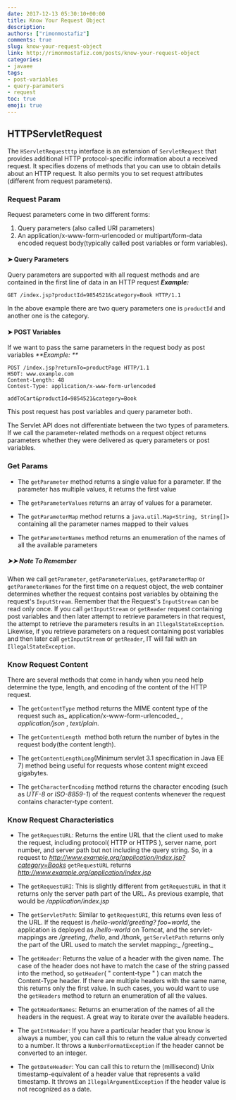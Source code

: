 ```yaml
---
date: 2017-12-13 05:30:10+00:00
title: Know Your Request Object
description:
authors: ["rimonmostafiz"]
comments: true
slug: know-your-request-object
link: http://rimonmostafiz.com/posts/know-your-request-object
categories:
- javaee
tags:
- post-variables
- query-parameters
- request
toc: true
emoji: true
---
```


## HTTPServletRequest

The `HServletRequestttp` interface is an extension of `ServletRequest` that provides additional HTTP protocol-specific information about a received request.
It specifies dozens of methods that you can use to obtain details about an HTTP request. It also permits you to set request attributes (different from request parameters).


### Request Param
Request parameters come in two different forms:

  1. Query parameters (also called URI parameters)
  2. An application/x-www-form-urlencoded or multipart/form-data encoded request body(typically called post variables or form variables).

#### ➤ Query Parameters

Query parameters are supported with all request methods and are contained in the first line of data in an HTTP request
_**Example:**_

    GET /index.jsp?productId=9854521&category=Book HTTP/1.1

In the above example there are two query parameters one is `productId` and another one is the category.
#### ➤ POST Variables
If we want to pass the same parameters in the request body as post variables
_**Example: **_

    POST /index.jsp?returnTo=productPage HTTP/1.1
    HSOT: www.example.com
    Content-Length: 48
    Contest-Type: application/x-www-form-urlencoded

    addToCart&productId=9854521&category=Book

This post request has post variables and query parameter both.

The Servlet API does not differentiate between the two types of parameters.
If we call the parameter-related methods on a request object returns parameters whether they were delivered as query parameters or post variables.


### Get Params
  * The `getParameter` method returns a single value for a parameter. If the parameter has multiple values, it returns the first value

  * The `getParameterValues` returns an array of values for a parameter.

  * The `getParameterMap` method returns a `java.util.Map<String, String[]>` containing all the parameter names mapped to their values

  * The `getParameterNames` method returns an enumeration of the names of all the available parameters

##### ➤➤ Note To Remember
When we call `getParameter`, `getParameterValues`, `getParameterMap` or `getParameterNames` for the first time on a request object, the web container determines whether the request contains post variables by obtaining the request's `InputStream`.
Remember that the Request's `InputStream` can be read only once. If you call `getInputStream` or `getReader` request containing post variables and then later attempt to retrieve parameters in that request, the attempt to retrieve the parameters results in an `IllegalStateException`.
Likewise, if you retrieve parameters on a request containing post variables and then later call `getInputStream` or `getReader`, IT will fail with an `IllegalStateException`.

### Know Request Content
There are several methods that come in handy when you need help determine the type, length, and encoding of the content of the HTTP request.

  * The `getContentType` method returns the MIME content type of the request such as_ application/x-www-form-urlencoded_ , _application/json_ , _text/plain_.

  * The `getContentLength`  method both return the number of bytes in the request body(the content length).

  * The `getContentLengthLong`(Minimum servlet 3.1 specification in Java EE 7) method being useful for requests whose content might exceed gigabytes.

  * The `getCharacterEncoding` method returns the character encoding (such as _UTF-8_ or _ISO-8859-1_) of the request contents whenever the request contains character-type content.

### Know Request Characteristics
  * The `getRequestURL`: Returns the entire URL that the client used to make the request, including protocol( HTTP or HTTPS ), server name, port number, and server path but not including the
query string.
So, in a request to _http://www.example.org/application/index.jsp?category=Books_
`getRequestURL` returns _http://www.example.org/application/index.jsp_

  * The `getRequestURI`: This is slightly different from `getRequestURL` in that it returns only the server path part of the URL.
As previous example, that would be _/application/index.jsp_

  * The `getServletPath`: Similar to `getRequestURI`, this returns even less of the URL.
If the request is _/hello-world/greeting? foo=world_, the application is deployed as _/hello-world_ on Tomcat, and the servlet-mappings are _/greeting_, _/hello_, and _/thank_, `getServletPath` returns only the part of the URL used to match the servlet mapping:_ /greeting._

  * The `getHeader`: Returns the value of a header with the given name. The case of the header does not have to match the case of the string passed into the method, so `getHeader`( " content-type " ) can match the Content-Type header. If there are multiple headers with the same name, this returns only the first value. In such cases, you would want to use the `getHeaders` method to return an enumeration of all the values.

  * The `getHeaderNames`: Returns an enumeration of the names of all the headers in the request. A great way to iterate over the available headers.

  * The `getIntHeader`: If you have a particular header that you know is always a number, you can call this to return the value already converted to a number. It throws a `NumberFormatException` if the header cannot be converted to an integer.

  * The `getDateHeader`: You can call this to return the (millisecond) Unix timestamp-equivalent of a header value that represents a valid timestamp. It throws an `IllegalArgumentException` if the header value is not recognized as a date.
